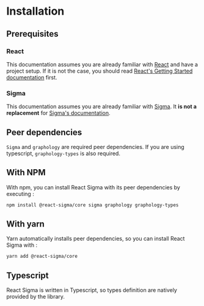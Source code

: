 # Installation

## Prerequisites

### React

This documentation assumes you are already familiar with [React](https://reactjs.org/) and have a project setup. If it is not the case, you should read [React's Getting Started documentation](https://reactjs.org/docs/getting-started.html) first.

### Sigma

This documentation assumes you are already familiar with [Sigma](https://www.sigmajs.org/).
It **is not a replacement** for [Sigma's documentation](https://www.sigmajs.org/).

## Peer dependencies

`Sigma` and `graphology` are required peer dependencies.
If you are using typescript, `graphology-types` is also required.

## With NPM

With npm, you can install React Sigma with its peer dependencies by executing :

```bash
npm install @react-sigma/core sigma graphology graphology-types
```

## With yarn

Yarn automatically installs peer dependencies, so you can install React Sigma with :

```bash
yarn add @react-sigma/core
```

## Typescript

React Sigma is written in Typescript, so types definition are natively provided by the library.
